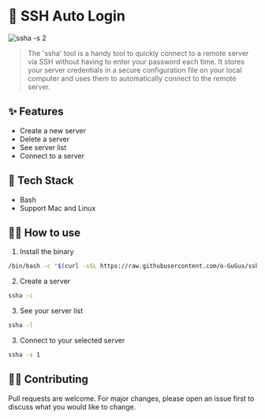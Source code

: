 
# 🎪 SSH Auto Login
![ssha -s 2](https://github.com/o-GuGus/sshAutoLogin/blob/master/images/ssha%20-s%202.jpg)

>The 'ssha' tool is a handy tool to quickly connect to a remote server via SSH without having to enter your password each time. It stores your server credentials in a secure configuration file on your local computer and uses them to automatically connect to the remote server.

## ✨ Features
- Create a new server
- Delete a server
- See server list
- Connect to a server

## 🔭 Tech Stack
- Bash
- Support Mac and Linux

## 🏃‍♀️ How to use
1. Install the binary
``` bash
/bin/bash -c "$(curl -sSL https://raw.githubusercontent.com/o-GuGus/sshAutoLogin/master/install.sh)"
```

2. Create a server
``` bash
ssha -c
```

3.  See your server list
``` bash
ssha -l
```

3. Connect to your selected server
``` bash
ssha -s 1
```

## 🐕‍🦺 Contributing
Pull requests are welcome. For major changes, please open an issue first to discuss what you would like to change.
